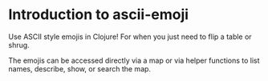 # Introduction to ascii-emoji

Use ASCII style emojis in Clojure! For when you just need to flip a table or shrug.

The emojis can be accessed directly via a map or via helper functions to list names, describe, show, or search the map.

